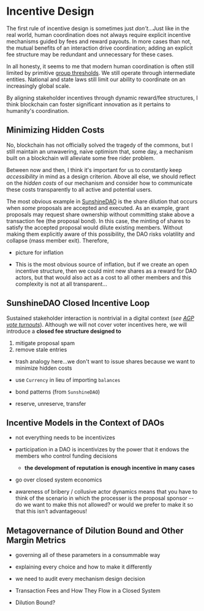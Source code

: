 # Incentive Design

The first rule of incentive design is sometimes just *don't*...Just like in the real world, human coordination does not always require explicit incentive mechanisms guided by fees and reward payouts. In more cases than not, the mutual benefits of an interaction drive coordination; adding an explicit fee structure may be redundant and unnecessary for these cases.

In all honesty, it seems to me that modern human coordination is often still limited by primitive [group thresholds](http://www.lifewithalacrity.com/2008/09/group-threshold.html). We still operate through intermediate entities. National and state laws still limit our ability to coordinate on an increasingly global scale. 

By aligning stakeholder incentives through dynamic reward/fee structures, I think blockchain can foster significant innovation as it pertains to humanity's coordination.

## Minimizing Hidden Costs

No, blockchain has not officially solved the tragedy of the commons, but I still maintain an unwavering, naive optimism that, some day, a mechanism built on a blockchain will alleviate some free rider problem. 

Between now and then, I think it's important for us to constantly keep *accessibility* in mind as a design criterion. Above all else, we should reflect on the *hidden costs* of our mechanism and consider how to communicate these costs transparently to all active and potential users.

The most obvious example in [SunshineDAO](https://github.com/AmarRSingh/SunshineDAO) is the share dilution that occurs when *some* proposals are accepted and executed. As an example, grant proposals may request share ownership without committing stake above a transaction fee (the proposal bond). In this case, the minting of shares to satisfy the accepted proposal would dilute existing members. Without making them explicitly aware of this possibility, the DAO risks volatility and collapse (mass member exit). Therefore, 

* picture for inflation


* This is the most obvious source of inflation, but if we create an open incentive structure, then we could mint new shares as a reward for DAO actors, but that would also act as a cost to all other members and this complexity is not at all transparent...

## SunshineDAO Closed Incentive Loop

Sustained stakeholder interaction is nontrivial in a digital context (*see [AGP vote turnouts](https://forum.aragon.org/t/evaluating-the-agp-1-voting-results-makes-me-think-we-need-an-aragon-community-token-act/290)*). Although we will not cover voter incentives here, we will introduce a **closed fee structure designed to** 
1. mitigate proposal spam
2. remove stale entries

* trash analogy here...we don't want to issue shares because we want to minimize hidden costs


* use `Currency` in lieu of importing `balances`

* bond patterns (from `SunshineDAO`)
* reserve, unreserve, transfer

## Incentive Models in the Context of DAOs

* not everything needs to be incentivizes
* participation in a DAO is incentivizes by the power that it endows the members who control funding decisions
    * **the development of reputation is enough incentive in many cases**

* go over closed system economics

* awareness of bribery / collusive actor dynamics means that you have to think of the scenario in which the processer is the proposal sponsor -- do we want to make this not allowed? or would we prefer to make it so that this isn't advantageous!

## Metagovernance of Dilution Bound and Other Margin Metrics

* governing all of these parameters in a consummable way
* explaining every choice and how to make it differently
* we need to audit every mechanism design decision

* Transaction Fees and How They Flow in a Closed System
* Dilution Bound?
